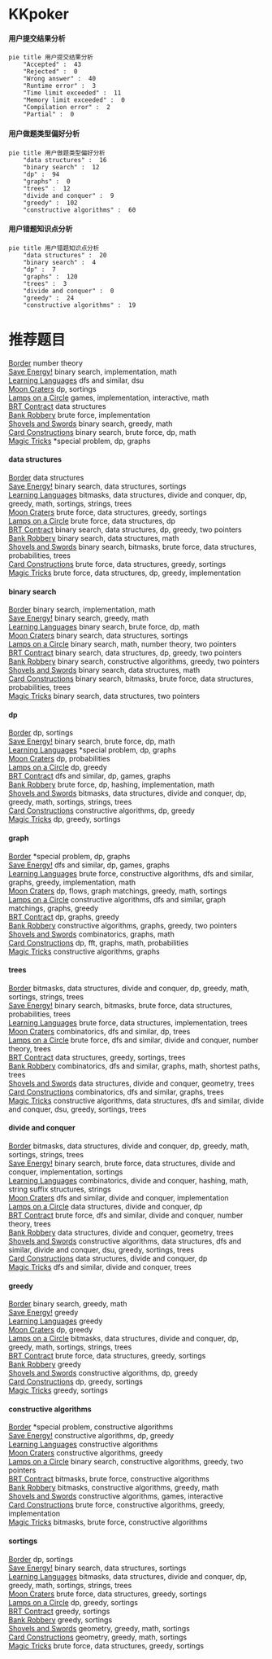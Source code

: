 # KKpoker
<!-- tabs:start -->
#### **用户提交结果分析**

```mermaid
pie title 用户提交结果分析
    "Accepted" :  43
    "Rejected" :  0
    "Wrong answer" :  40
    "Runtime error" :  3
    "Time limit exceeded" :  11
    "Memory limit exceeded" :  0
    "Compilation error" :  2
    "Partial" :  0
```
#### **用户做题类型偏好分析**

```mermaid
pie title 用户做题类型偏好分析
    "data structures" :  16
    "binary search" :  12
    "dp" :  94
    "graphs" :  0
    "trees" :  12
    "divide and conquer" :  9
    "greedy" :  102
    "constructive algorithms" :  60
```
#### **用户错题知识点分析**

```mermaid
pie title 用户错题知识点分析
    "data structures" :  20
    "binary search" :  4
    "dp" :  7
    "graphs" :  120
    "trees" :  3
    "divide and conquer" :  0
    "greedy" :  24
    "constructive algorithms" :  19
```
<!-- tabs:end -->
# 推荐题目
[Border](https://codeforces.com/contest/1011/problem/E)		number theory		  
[Save Energy!](http://codeforces.com/problemset/problem/936/A)		binary search,
                        implementation,
                        math		  
[Learning Languages](https://codeforces.com/contest/278/problem/C)		dfs and similar,
                        dsu		  
[Moon Craters](http://codeforces.com/problemset/problem/39/C)		dp,
                        sortings		  
[Lamps on a Circle](http://codeforces.com/problemset/problem/1368/F)		games,
                        implementation,
                        interactive,
                        math		  
[BRT Contract](http://codeforces.com/problemset/problem/187/D)		data structures		  
[Bank Robbery](http://codeforces.com/problemset/problem/794/A)		brute force,
                        implementation		  
[Shovels and Swords](http://codeforces.com/problemset/problem/1366/A)		binary search,
                        greedy,
                        math		  
[Card Constructions](http://codeforces.com/problemset/problem/1345/B)		binary search,
                        brute force,
                        dp,
                        math		  
[Magic Tricks](http://codeforces.com/problemset/problem/1346/E)		*special problem,
                        dp,
                        graphs		  
<!-- tabs:start -->
#### **data structures**
[Border](http://codeforces.com/problemset/problem/187/D)		data structures		  
[Save Energy!](http://codeforces.com/problemset/problem/862/E)		binary search,
                        data structures,
                        sortings		  
[Learning Languages](https://codeforces.com/contest/1417/problem/E)		bitmasks,
                        data structures,
                        divide and conquer,
                        dp,
                        greedy,
                        math,
                        sortings,
                        strings,
                        trees		  
[Moon Craters](http://codeforces.com/problemset/problem/731/D)		brute force,
                        data structures,
                        greedy,
                        sortings		  
[Lamps on a Circle](http://codeforces.com/problemset/problem/1498/C)		brute force,
                        data structures,
                        dp		  
[BRT Contract](http://codeforces.com/problemset/problem/1492/C)		binary search,
                        data structures,
                        dp,
                        greedy,
                        two pointers		  
[Bank Robbery](http://codeforces.com/problemset/problem/1490/G)		binary search,
                        data structures,
                        math		  
[Shovels and Swords](http://codeforces.com/problemset/problem/1479/D)		binary search,
                        bitmasks,
                        brute force,
                        data structures,
                        probabilities,
                        trees		  
[Card Constructions](http://codeforces.com/problemset/problem/1497/A)		brute force,
                        data structures,
                        greedy,
                        sortings		  
[Magic Tricks](http://codeforces.com/problemset/problem/1491/C)		brute force,
                        data structures,
                        dp,
                        greedy,
                        implementation		  
#### **binary search**
[Border](http://codeforces.com/problemset/problem/936/A)		binary search,
                        implementation,
                        math		  
[Save Energy!](http://codeforces.com/problemset/problem/1366/A)		binary search,
                        greedy,
                        math		  
[Learning Languages](http://codeforces.com/problemset/problem/1345/B)		binary search,
                        brute force,
                        dp,
                        math		  
[Moon Craters](http://codeforces.com/problemset/problem/862/E)		binary search,
                        data structures,
                        sortings		  
[Lamps on a Circle](http://codeforces.com/problemset/problem/1423/K)		binary search,
                        math,
                        number theory,
                        two pointers		  
[BRT Contract](http://codeforces.com/problemset/problem/1492/C)		binary search,
                        data structures,
                        dp,
                        greedy,
                        two pointers		  
[Bank Robbery](http://codeforces.com/problemset/problem/1463/D)		binary search,
                        constructive algorithms,
                        greedy,
                        two pointers		  
[Shovels and Swords](http://codeforces.com/problemset/problem/1490/G)		binary search,
                        data structures,
                        math		  
[Card Constructions](http://codeforces.com/problemset/problem/1479/D)		binary search,
                        bitmasks,
                        brute force,
                        data structures,
                        probabilities,
                        trees		  
[Magic Tricks](http://codeforces.com/problemset/problem/1436/E)		binary search,
                        data structures,
                        two pointers		  
#### **dp**
[Border](http://codeforces.com/problemset/problem/39/C)		dp,
                        sortings		  
[Save Energy!](http://codeforces.com/problemset/problem/1345/B)		binary search,
                        brute force,
                        dp,
                        math		  
[Learning Languages](http://codeforces.com/problemset/problem/1346/E)		*special problem,
                        dp,
                        graphs		  
[Moon Craters](http://codeforces.com/problemset/problem/398/B)		dp,
                        probabilities		  
[Lamps on a Circle](http://codeforces.com/problemset/problem/1144/G)		dp,
                        greedy		  
[BRT Contract](http://codeforces.com/problemset/problem/936/B)		dfs and similar,
                        dp,
                        games,
                        graphs		  
[Bank Robbery](http://codeforces.com/problemset/problem/633/D)		brute force,
                        dp,
                        hashing,
                        implementation,
                        math		  
[Shovels and Swords](https://codeforces.com/contest/1417/problem/E)		bitmasks,
                        data structures,
                        divide and conquer,
                        dp,
                        greedy,
                        math,
                        sortings,
                        strings,
                        trees		  
[Card Constructions](http://codeforces.com/problemset/problem/1420/C1)		constructive algorithms,
                        dp,
                        greedy		  
[Magic Tricks](https://codeforces.com/contest/1287/problem/C)		dp,
                        greedy,
                        sortings		  
#### **graph**
[Border](http://codeforces.com/problemset/problem/1346/E)		*special problem,
                        dp,
                        graphs		  
[Save Energy!](http://codeforces.com/problemset/problem/936/B)		dfs and similar,
                        dp,
                        games,
                        graphs		  
[Learning Languages](http://codeforces.com/problemset/problem/1487/C)		brute force,
                        constructive algorithms,
                        dfs and similar,
                        graphs,
                        greedy,
                        implementation,
                        math		  
[Moon Craters](http://codeforces.com/problemset/problem/1437/C)		dp,
                        flows,
                        graph matchings,
                        greedy,
                        math,
                        sortings		  
[Lamps on a Circle](http://codeforces.com/problemset/problem/1470/D)		constructive algorithms,
                        dfs and similar,
                        graph matchings,
                        graphs,
                        greedy		  
[BRT Contract](http://codeforces.com/problemset/problem/1476/C)		dp,
                        graphs,
                        greedy		  
[Bank Robbery](http://codeforces.com/problemset/problem/1304/D)		constructive algorithms,
                        graphs,
                        greedy,
                        two pointers		  
[Shovels and Swords](http://codeforces.com/problemset/problem/1475/C)		combinatorics,
                        graphs,
                        math		  
[Card Constructions](http://codeforces.com/problemset/problem/553/E)		dp,
                        fft,
                        graphs,
                        math,
                        probabilities		  
[Magic Tricks](http://codeforces.com/problemset/problem/1495/C)		constructive algorithms,
                        graphs		  
#### **trees**
[Border](https://codeforces.com/contest/1417/problem/E)		bitmasks,
                        data structures,
                        divide and conquer,
                        dp,
                        greedy,
                        math,
                        sortings,
                        strings,
                        trees		  
[Save Energy!](http://codeforces.com/problemset/problem/1479/D)		binary search,
                        bitmasks,
                        brute force,
                        data structures,
                        probabilities,
                        trees		  
[Learning Languages](http://codeforces.com/problemset/problem/1511/C)		brute force,
                        data structures,
                        implementation,
                        trees		  
[Moon Craters](http://codeforces.com/problemset/problem/1499/F)		combinatorics,
                        dfs and similar,
                        dp,
                        trees		  
[Lamps on a Circle](http://codeforces.com/problemset/problem/1491/E)		brute force,
                        dfs and similar,
                        divide and conquer,
                        number theory,
                        trees		  
[BRT Contract](http://codeforces.com/problemset/problem/1466/D)		data structures,
                        greedy,
                        sortings,
                        trees		  
[Bank Robbery](http://codeforces.com/problemset/problem/1495/D)		combinatorics,
                        dfs and similar,
                        graphs,
                        math,
                        shortest paths,
                        trees		  
[Shovels and Swords](http://codeforces.com/problemset/problem/1303/G)		data structures,
                        divide and conquer,
                        geometry,
                        trees		  
[Card Constructions](http://codeforces.com/problemset/problem/1454/E)		combinatorics,
                        dfs and similar,
                        graphs,
                        trees		  
[Magic Tricks](http://codeforces.com/problemset/problem/1494/D)		constructive algorithms,
                        data structures,
                        dfs and similar,
                        divide and conquer,
                        dsu,
                        greedy,
                        sortings,
                        trees		  
#### **divide and conquer**
[Border](https://codeforces.com/contest/1417/problem/E)		bitmasks,
                        data structures,
                        divide and conquer,
                        dp,
                        greedy,
                        math,
                        sortings,
                        strings,
                        trees		  
[Save Energy!](http://codeforces.com/problemset/problem/1461/D)		binary search,
                        brute force,
                        data structures,
                        divide and conquer,
                        implementation,
                        sortings		  
[Learning Languages](http://codeforces.com/problemset/problem/1466/G)		combinatorics,
                        divide and conquer,
                        hashing,
                        math,
                        string suffix structures,
                        strings		  
[Moon Craters](http://codeforces.com/problemset/problem/1490/D)		dfs and similar,
                        divide and conquer,
                        implementation		  
[Lamps on a Circle](https://codeforces.com/contest/1483/problem/C)		data structures,
                        divide and conquer,
                        dp		  
[BRT Contract](http://codeforces.com/problemset/problem/1491/E)		brute force,
                        dfs and similar,
                        divide and conquer,
                        number theory,
                        trees		  
[Bank Robbery](http://codeforces.com/problemset/problem/1303/G)		data structures,
                        divide and conquer,
                        geometry,
                        trees		  
[Shovels and Swords](http://codeforces.com/problemset/problem/1494/D)		constructive algorithms,
                        data structures,
                        dfs and similar,
                        divide and conquer,
                        dsu,
                        greedy,
                        sortings,
                        trees		  
[Card Constructions](http://codeforces.com/problemset/problem/1482/E)		data structures,
                        divide and conquer,
                        dp		  
[Magic Tricks](http://codeforces.com/problemset/problem/566/C)		dfs and similar,
                        divide and conquer,
                        trees		  
#### **greedy**
[Border](http://codeforces.com/problemset/problem/1366/A)		binary search,
                        greedy,
                        math		  
[Save Energy!](http://codeforces.com/problemset/problem/33/C)		greedy		  
[Learning Languages](http://codeforces.com/problemset/problem/1037/B)		greedy		  
[Moon Craters](http://codeforces.com/problemset/problem/1144/G)		dp,
                        greedy		  
[Lamps on a Circle](https://codeforces.com/contest/1417/problem/E)		bitmasks,
                        data structures,
                        divide and conquer,
                        dp,
                        greedy,
                        math,
                        sortings,
                        strings,
                        trees		  
[BRT Contract](http://codeforces.com/problemset/problem/731/D)		brute force,
                        data structures,
                        greedy,
                        sortings		  
[Bank Robbery](http://codeforces.com/problemset/problem/351/E)		greedy		  
[Shovels and Swords](http://codeforces.com/problemset/problem/1420/C1)		constructive algorithms,
                        dp,
                        greedy		  
[Card Constructions](https://codeforces.com/contest/1287/problem/C)		dp,
                        greedy,
                        sortings		  
[Magic Tricks](http://codeforces.com/problemset/problem/1185/C1)		greedy,
                        sortings		  
#### **constructive algorithms**
[Border](http://codeforces.com/problemset/problem/644/A)		*special problem,
                        constructive algorithms		  
[Save Energy!](http://codeforces.com/problemset/problem/1420/C1)		constructive algorithms,
                        dp,
                        greedy		  
[Learning Languages](http://codeforces.com/problemset/problem/1395/B)		constructive algorithms		  
[Moon Craters](http://codeforces.com/problemset/problem/1493/A)		constructive algorithms,
                        greedy		  
[Lamps on a Circle](http://codeforces.com/problemset/problem/1463/D)		binary search,
                        constructive algorithms,
                        greedy,
                        two pointers		  
[BRT Contract](https://codeforces.com/contest/1456/problem/B)		bitmasks,
                        brute force,
                        constructive algorithms		  
[Bank Robbery](http://codeforces.com/problemset/problem/1492/D)		bitmasks,
                        constructive algorithms,
                        greedy,
                        math		  
[Shovels and Swords](https://codeforces.com/contest/1504/problem/D)		constructive algorithms,
                        games,
                        interactive		  
[Card Constructions](https://codeforces.com/contest/1483/problem/A)		brute force,
                        constructive algorithms,
                        greedy,
                        implementation		  
[Magic Tricks](https://codeforces.com/contest/1457/problem/D)		bitmasks,
                        brute force,
                        constructive algorithms		  
#### **sortings**
[Border](http://codeforces.com/problemset/problem/39/C)		dp,
                        sortings		  
[Save Energy!](http://codeforces.com/problemset/problem/862/E)		binary search,
                        data structures,
                        sortings		  
[Learning Languages](https://codeforces.com/contest/1417/problem/E)		bitmasks,
                        data structures,
                        divide and conquer,
                        dp,
                        greedy,
                        math,
                        sortings,
                        strings,
                        trees		  
[Moon Craters](http://codeforces.com/problemset/problem/731/D)		brute force,
                        data structures,
                        greedy,
                        sortings		  
[Lamps on a Circle](https://codeforces.com/contest/1287/problem/C)		dp,
                        greedy,
                        sortings		  
[BRT Contract](http://codeforces.com/problemset/problem/1185/C1)		greedy,
                        sortings		  
[Bank Robbery](http://codeforces.com/problemset/problem/1203/E)		greedy,
                        sortings		  
[Shovels and Swords](https://codeforces.com/contest/1496/problem/C)		geometry,
                        greedy,
                        math,
                        sortings		  
[Card Constructions](http://codeforces.com/problemset/problem/1495/A)		geometry,
                        greedy,
                        math,
                        sortings		  
[Magic Tricks](http://codeforces.com/problemset/problem/1497/A)		brute force,
                        data structures,
                        greedy,
                        sortings		  
<!-- tabs:end -->
